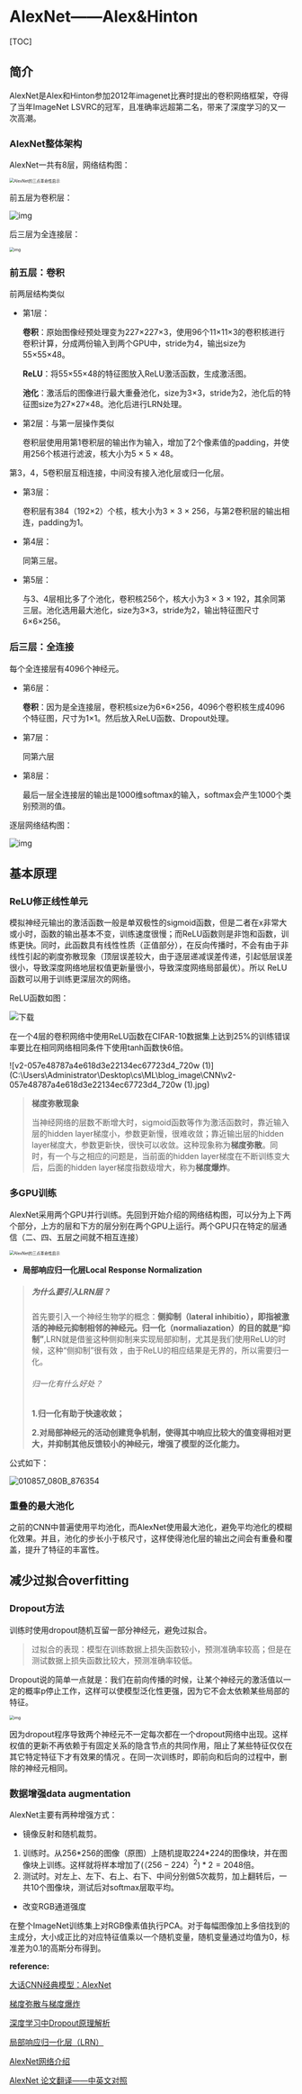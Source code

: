 # AlexNet——Alex&Hinton

[TOC]

## 简介

AlexNet是Alex和Hinton参加2012年imagenet比赛时提出的卷积网络框架，夺得了当年ImageNet LSVRC的冠军，且准确率远超第二名，带来了深度学习的又一次高潮。

### AlexNet整体架构

AlexNet一共有8层，网络结构图：

<img src="https://pic4.zhimg.com/v2-c06c669bfd7c5b5bacb782d946c9eafb_1200x500.jpg" alt="AlexNet的三点革命性启示" style="zoom:50%;" />

前五层为卷积层：

![img](https://img-blog.csdn.net/20180624204850119?watermark/2/text/aHR0cHM6Ly9ibG9nLmNzZG4ubmV0L3UwMTI2Nzk3MDc=/font/5a6L5L2T/fontsize/400/fill/I0JBQkFCMA==/dissolve/70)

后三层为全连接层：

<img src="https://img-blog.csdn.net/20180624204954232?watermark/2/text/aHR0cHM6Ly9ibG9nLmNzZG4ubmV0L3UwMTI2Nzk3MDc=/font/5a6L5L2T/fontsize/400/fill/I0JBQkFCMA==/dissolve/70" alt="img" style="zoom:50%;" />

### 前五层：卷积

前两层结构类似

* 第1层：

  **卷积**：原始图像经预处理变为227×227×3，使用96个11×11×3的卷积核进行卷积计算，分成两份输入到两个GPU中，stride为4，输出size为55×55×48。

  **ReLU**：将55×55×48的特征图放入ReLU激活函数，生成激活图。

  **池化**：激活后的图像进行最大重叠池化，size为3×3，stride为2，池化后的特征图size为27×27×48。池化后进行LRN处理。

* 第2层：与第一层操作类似

  卷积层使用用第1卷积层的输出作为输入，增加了2个像素值的padding，并使用256个核进行滤波，核大小为5 × 5 × 48。

第3，4，5卷积层互相连接，中间没有接入池化层或归一化层。

* 第3层：

  卷积层有384（192×2）个核，核大小为3 × 3 × 256，与第2卷积层的输出相连，padding为1。

* 第4层：

  同第三层。

* 第5层：

  与3、4层相比多了个池化，卷积核256个，核大小为3 × 3 × 192，其余同第三层。池化选用最大池化，size为3×3，stride为2，输出特征图尺寸6×6×256。

### 后三层：全连接

每个全连接层有4096个神经元。

* 第6层：

  **卷积**：因为是全连接层，卷积核size为6×6×256，4096个卷积核生成4096个特征图，尺寸为1×1。然后放入ReLU函数、Dropout处理。

* 第7层：

  同第六层

* 第8层：

  最后一层全连接层的输出是1000维softmax的输入，softmax会产生1000个类别预测的值。

逐层网络结构图：

![img](https://static.oschina.net/uploads/space/2018/0312/011252_WjZo_876354.png)

## 基本原理

### ReLU修正线性单元

模拟神经元输出的激活函数一般是单双极性的sigmoid函数，但是二者在x非常大或小时，函数的输出基本不变，训练速度很慢；而ReLU函数则是非饱和函数，训练更快。同时，此函数具有线性性质（正值部分），在反向传播时，不会有由于非线性引起的剃度弥散现象（顶层误差较大，由于逐层递减误差传递，引起低层误差很小，导致深度网络地层权值更新量很小，导致深度网络局部最优）。所以 ReLU 函数可以用于训练更深层次的网络。

ReLU函数如图：

 ![下载](C:\Users\Administrator\Desktop\cs\ML\blog_image\CNN\下载.png)

在一个4层的卷积网络中使用ReLU函数在CIFAR-10数据集上达到25%的训练错误率要比在相同网络相同条件下使用tanh函数快6倍。

![v2-057e48787a4e618d3e22134ec67723d4_720w (1)](C:\Users\Administrator\Desktop\cs\ML\blog_image\CNN\v2-057e48787a4e618d3e22134ec67723d4_720w (1).jpg)

> **梯度弥散现象**
>
> 当神经网络的层数不断增大时，sigmoid函数等作为激活函数时，靠近输入层的hidden layer梯度小，参数更新慢，很难收敛；靠近输出层的hidden layer梯度大，参数更新快，很快可以收敛。这种现象称为**梯度弥散**。同时，有一个与之相应的问题是，当前面的hidden layer梯度在不断训练变大后，后面的hidden layer梯度指数级增大，称为**梯度爆炸**。

### 多GPU训练

AlexNet采用两个GPU并行训练。先回到开始介绍的网络结构图，可以分为上下两个部分，上方的层和下方的层分别在两个GPU上运行。两个GPU只在特定的层通信（二、四、五层之间就不相互连接）

<img src="https://pic4.zhimg.com/v2-c06c669bfd7c5b5bacb782d946c9eafb_1200x500.jpg" alt="AlexNet的三点革命性启示" style="zoom:50%;" />

* **局部响应归一化层Local Response Normalization**

> ##### 为什么要引入LRN层？
>
> 首先要引入一个神经生物学的概念：**侧抑制（lateral inhibitio），即指被激活的神经元抑制相邻的神经元。**归一化（normaliazation）的目的就是**“抑制”**,LRN就是借鉴这种侧抑制来实现局部抑制，尤其是我们使用ReLU的时候，这种“侧抑制”很有效 ，由于ReLU的相应结果是无界的，所以需要归一化。
>
> ###### 归一化有什么好处？
>
> **1.归一化有助于快速收敛；**
>
> **2.对局部神经元的活动创建竞争机制，使得其中响应比较大的值变得相对更大，并抑制其他反馈较小的神经元，增强了模型的泛化能力。**

公式如下：

![010857_080B_876354](C:\Users\Administrator\Desktop\cs\ML\blog_image\CNN\010857_080B_876354.png)

### 重叠的最大池化

之前的CNN中普遍使用平均池化，而AlexNet使用最大池化，避免平均池化的模糊化效果。并且，池化的步长小于核尺寸，这样使得池化层的输出之间会有重叠和覆盖，提升了特征的丰富性。

## 减少过拟合overfitting

### Dropout方法

训练时使用dropout随机互留一部分神经元，避免过拟合。

> 过拟合的表现：模型在训练数据上损失函数较小，预测准确率较高；但是在测试数据上损失函数比较大，预测准确率较低。

Dropout说的简单一点就是：我们在前向传播的时候，让某个神经元的激活值以一定的概率p停止工作，这样可以使模型泛化性更强，因为它不会太依赖某些局部的特征。

<img src="https://pic2.zhimg.com/80/v2-5530bdc5d49f9e261975521f8afd35e9_720w.jpg" alt="img" style="zoom:50%;" />

 因为dropout程序导致两个神经元不一定每次都在一个dropout网络中出现。这样权值的更新不再依赖于有固定关系的隐含节点的共同作用，阻止了某些特征仅仅在其它特定特征下才有效果的情况 。在同一次训练时，即前向和后向的过程中，删除的神经元相同。

### 数据增强data augmentation

AlexNet主要有两种增强方式：

* 镜像反射和随机裁剪。

1. 训练时。从256\*256的图像（原图）上随机提取224\*224的图像块，并在图像块上训练。这样就将样本增加了$(（256-224）^2)*2=2048$倍。
2. 测试时。对左上、左下、右上、右下、中间分别做5次裁剪，加上翻转后，一共10个图像块，测试后对softmax层取平均。

-  改变RGB通道强度

  在整个ImageNet训练集上对RGB像素值执行PCA。对于每幅图像加上多倍找到的主成分，大小成正比的对应特征值乘以一个随机变量，随机变量通过均值为0，标准差为0.1的高斯分布得到。



**reference:**

[大话CNN经典模型：AlexNet](https://my.oschina.net/u/876354/blog/1633143)

[梯度弥散与梯度爆炸](https://www.cnblogs.com/yangmang/p/7477802.html)

[深度学习中Dropout原理解析](https://zhuanlan.zhihu.com/p/38200980)

[局部响应归一化层（LRN）](https://www.jianshu.com/p/c014f81242e7)

[AlexNet网络介绍](https://blog.csdn.net/m0_37876745/article/details/79439623?ops_request_misc=&request_id=&biz_id=102&utm_medium=distribute.pc_search_result.none-task-blog-2~all~sobaiduweb~default-0)

[AlexNet 论文翻译——中英文对照](https://blog.csdn.net/weixin_42546496/article/details/87808274?ops_request_misc=%7B%22request%5Fid%22%3A%22158859553119724846431550%22%2C%22scm%22%3A%2220140713.130102334..%22%7D&request_id=158859553119724846431550&biz_id=0&utm_medium=distribute.pc_search_result.none-task-blog-2~all~baidu_landing_v2~default-2)

